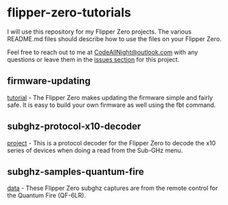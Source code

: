# flipper-zero-tutorials
I will use this repository for my Flipper Zero projects.  The various README.md files should describe how to use the files on your Flipper Zero.

Feel free to reach out to me at CodeAllNight@outlook.com with any questions or leave them in the [issues section](https://github.com/jamisonderek/flipper-zero-tutorials/issues) for this project.


## firmware-updating
[tutorial](./firmware/updating/README.md) - The Flipper Zero makes updating the firmware simple and fairly safe.  It is easy to build your own firmware as well using the fbt command.

## subghz-protocol-x10-decoder
[project](./subghz/protocols/x10/README.md) - This is a protocol decoder for the Flipper Zero to decode the x10 series of devices when doing a read from the Sub-GHz menu.

## subghz-samples-quantum-fire
[data](./subghz/samples/quantum-fire/README.md) - These Flipper Zero subghz captures are from the remote control for the Quantum Fire (QF-6LR).